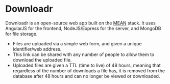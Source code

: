 Downloadr
============
Downloadr is an open-source web app built on the [MEAN](http://blog.mongodb.org/post/49262866911/the-mean-stack-mongodb-expressjs-angularjs-and) stack. It uses AngularJS for the frontend, NodeJS/Express for the server, and MongoDB for file storage.

- Files are uploaded via a simple web form, and given a unique identifier/web address.
- This link can be shared with any number of people to allow them to download the uploaded file.
- Uploaded files are given a TTL (time to live) of 48 hours, meaning that regardless of the number of downloads a file has, it is removed from the database after 48 hours and can no longer be viewed or downloaded.
